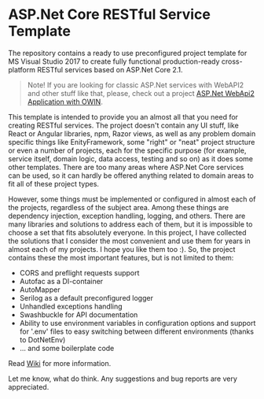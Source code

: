 # ASP.Net Core RESTful Service Template

The repository contains a ready to use preconfigured project template for MS Visual Studio 2017 to create fully functional production-ready cross-platform RESTful services based on ASP.Net Core 2.1.

> Note! If you are looking for classic ASP.Net services with WebAPI2 and other stuff like that, please, check out a project [
ASP.Net WebApi2 Application with OWIN](https://github.com/drwatson1/AspNet-WebApi).

This template is intended to provide you an almost all that you need for creating RESTful services. The project doesn't contain any UI stuff, like React or Angular libraries, npm, Razor views, as well as any problem domain specific things like EnityFramework, some "right" or "neat" project structure or even a number of projects, each for the specific purpose (for example, service itself, domain logic, data access, testing and so on) as it does some other templates. There are too many areas where ASP.Net Core services can be used, so it can hardly be offered anything related to domain areas to fit all of these project types.

However, some things must be implemented or configured in almost each of the projects, regardless of the subject area. Among these things are dependency injection, exception handling, logging, and others. There are many libraries and solutions to address each of them, but it is impossible to choose a set that fits absolutely everyone. In this project, I have collected the solutions that I consider the most convenient and use them for years in almost each of my projects. I hope you like them too :). So, the project contains these the most important features, but is not limited to them:

- CORS and preflight requests support
- Autofac as a DI-container
- AutoMapper
- Serilog as a default preconfigured logger
- Unhandled exceptions handling
- Swashbuckle for API documentation
- Ability to use environment variables in configuration options and support for '.env' files to easy switching between different environments (thanks to DotNetEnv)
- ... and some boilerplate code

Read [Wiki](https://github.com/drwatson1/AspNet-Core-REST-Service/wiki) for more information.

Let me know, what do think. Any suggestions and bug reports are very appreciated.
